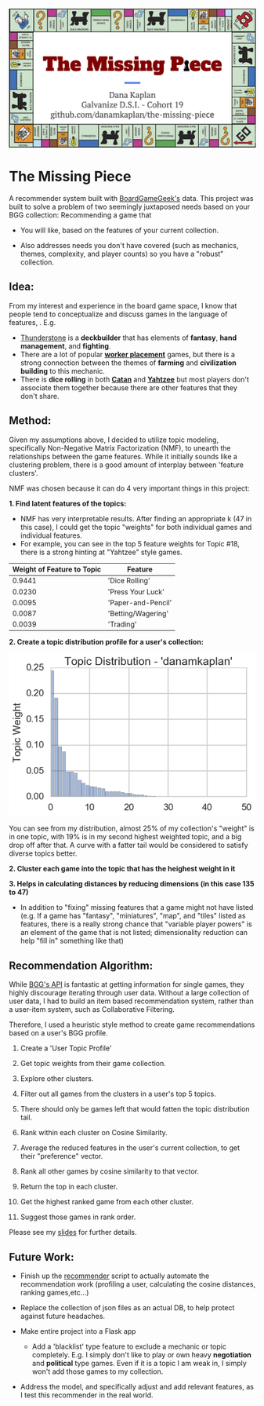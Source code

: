 ![title slide](./img/the_missing_piece_title.jpg)

# The Missing Piece

A recommender system built with [BoardGameGeek's](https://www.boardgamegeek.com/) data. This project was built to solve a problem of two seemingly juxtaposed needs based on your BGG collection: Recommending a game that

- You will like, based on the features of your current collection.

- Also addresses needs you don't have covered (such as mechanics, themes, complexity, and player counts) so you have a "robust" collection.

## Idea:

From my interest and experience in the board game space, I know that people tend to conceptualize and discuss games in the language of features, . E.g.

- [Thunderstone](https://www.boardgamegeek.com/boardgame/53953/thunderstone) is a **deckbuilder** that has elements of **fantasy**, **hand management**, and **fighting**.
- There are a lot of popular **[worker placement](https://www.boardgamegeek.com/boardgamemechanic/2082/worker-placement)** games, but there is a strong connection between the themes of **farming** and **civilization building** to this mechanic.
- There is **dice rolling** in both **[Catan](https://www.boardgamegeek.com/boardgame/13/catan)** and **[Yahtzee](https://www.boardgamegeek.com/boardgame/2243/yahtzee)** but most players don't associate them together because there are other features that they don't share.

## Method:

Given my assumptions above, I decided to utilize topic modeling, specifically Non-Negative Matrix Factorization (NMF), to unearth the relationships between the game features. While it initially sounds like a clustering problem, there is a good amount of interplay between 'feature clusters'.

NMF was chosen because it can do 4 very important things in this project:

**1. Find latent features of the topics:**

  - NMF has very interpretable results. After finding an appropriate k (47 in this case), I could get the topic "weights" for both individual games and individual features.
  - For example, you can see in the top 5 feature weights for Topic #18, there is a strong hinting at "Yahtzee" style games.

<center>

| Weight of Feature to Topic | Feature |
|--------------------|------------|
|0.9441 | 'Dice Rolling' |
|0.0230| 'Press Your Luck'|
|0.0095 |'Paper-and-Pencil'|
|0.0087| 'Betting/Wagering'|
|0.0039| 'Trading'|

</center>

**2. Create a topic distribution profile for a user's collection:**

  <center>
    <img src="./img/danamkaplan_topicdist.png" alt="topic dist">
  </center>

   You can see from my distribution, almost 25% of my collection's "weight" is in one topic, with 19% is in my second highest weighted topic, and a big drop off after that. A curve with a fatter tail would be considered to satisfy diverse topics better.

**2. Cluster each game into the topic that has the heighest weight in it**

**3. Helps in calculating distances by reducing dimensions (in this case 135 to 47)**
 - In addition to "fixing" missing features that a game might not have listed (e.g. If a game has "fantasy", "miniatures", "map", and "tiles" listed as features, there is a really strong chance that "variable player powers" is an element of the game that is not listed; dimensionality reduction can help "fill in" something like that)

## Recommendation Algorithm:

While [BGG's API](https://boardgamegeek.com/wiki/page/BGG_XML_API2) is fantastic at getting information for single games, they highly discourage iterating through user data. Without a large collection of user data, I had to build an item based recommendation system, rather than a user-item system, such as Collaborative Filtering.

Therefore, I used a heuristic style method to create game recommendations based on a user's BGG profile.

1. Create a 'User Topic Profile'

  1. Get topic weights from their game collection.

2. Explore other clusters.

  1. Filter out all games from the clusters in a user's top 5 topics.
  2. There should only be games left that would fatten the topic distribution tail.

3. Rank within each cluster on Cosine Similarity.

  1. Average the reduced features in the user's current collection, to get their "preference" vector.
  2. Rank all other games by cosine similarity to that vector.

4. Return the top in each cluster.

  1. Get the highest ranked game from each other cluster.

5. Suggest those games in rank order.

Please see my [slides](https://docs.google.com/presentation/d/1wh3uoLVW908JVUlJ3kaFwRpVqDeuO30AXBN1Fv6vynM) for further details.

## Future Work:

- Finish up the [recommender](./recommender.py) script to actually automate the recommendation work (profiling a user, calculating the cosine distances, ranking games,etc...)
- Replace the collection of json files as an actual DB, to help protect against future headaches.
- Make entire project into a Flask app

  - Add a 'blacklist' type feature to exclude a mechanic or topic completely. E.g. I simply don't like to play or own heavy **negotiation** and **political** type games. Even if it is a topic I am weak in, I simply won't add those games to my collection.

- Address the model, and specifically adjust and add relevant features, as I test this recommender in the real world.

